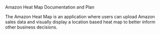Amazon Heat Map Documentation and Plan

The Amazon Heat Map is an application where users can upload Amazon sales data and visually display a location based heat map to better inform other business decisions. 